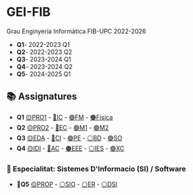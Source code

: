 # GEI-FIB
Grau Enginyeria Informàtica FIB-UPC 2022-2026

- **Q1**- 2022-2023 Q1
- **Q2**- 2022-2023 Q2
- **Q3**- 2023-2024 Q1
- **Q4**- 2023-2024 Q2
- **Q5**- 2024-2025 Q1

## 📚 Assignatures
 - **Q1** [🟡PRO1](Obligatories/Q1/PRO1) - [🔵IC](Obligatories/Q1/IC) - [🟢FM](Obligatories/Q1/FM) - [🟠Fisica](Obligatories/Q1/Fisica)
 - **Q2** [🟡PRO2](Obligatories/Q2/PRO2) - [🔵EC](Obligatories/Q2/EC) - [🟢M1](Obligatories/Q2/M1) - [🟢M2](Obligatories/Q2/M2)
 - **Q3** [🟡EDA](Obligatories/Q3/EDA) - [🔵CI](Obligatories/Q3/CI) - [🟢PE](Obligatories/Q3/PE) - [⚪BD](Obligatories/Q3/BD) - [🟣SO](Obligatories/Q3/SO)
 - **Q4** [🟡IDI](Obligatories/Q4/IDI) - [🔵AC](Obligatories/Q4/AC) - [🟤EEE](Obligatories/Q4/EEE) - [⚪IES](Obligatories/Q4/IES) - [🟣XC](Obligatories/Q4/XC)

### 📝 Especialitat: Sistemes D'Informacio (SI) / Software
 - **🍁Q5** [🟡PROP](Obligatories/Q5/PROP) - [⚪SIO](Obligatories/Q5/SIO) - [⚪ER](Obligatories/Q5/ER) - [⚪DSI](Obligatories/Q5/DSI)
